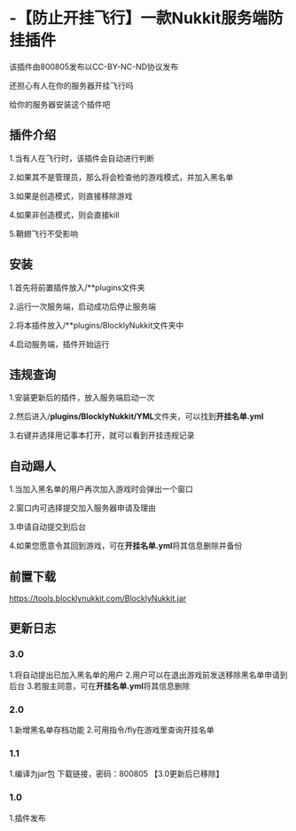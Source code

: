 # -【防止开挂飞行】一款Nukkit服务端防挂插件  
该插件由800805发布以CC-BY-NC-ND协议发布    
  
还担心有人在你的服务器开挂飞行吗    
  
给你的服务器安装这个插件吧    


## 插件介绍

1.当有人在飞行时，该插件会自动进行判断

2.如果其不是管理员，那么将会检查他的游戏模式，并加入黑名单

3.如果是创造模式，则直接移除游戏

4.如果非创造模式，则会直接kill

5.鞘翅飞行不受影响

## 安装

1.首先将前置插件放入/**plugins文件夹

2.运行一次服务端，启动成功后停止服务端

2.将本插件放入/**plugins/BlocklyNukkit文件夹中

4.启动服务端，插件开始运行

## 违规查询

1.安装更新后的插件，放入服务端启动一次

2.然后进入/**plugins/BlocklyNukkit/YML**文件夹，可以找到**开挂名单.yml**

3.右键并选择用记事本打开，就可以看到开挂违规记录

## 自动踢人

1.当加入黑名单的用户再次加入游戏时会弹出一个窗口

2.窗口内可选择提交加入服务器申请及理由

3.申请自动提交到后台

4.如果您愿意令其回到游戏，可在**开挂名单.yml**将其信息删除并备份

## 前置下载
https://tools.blocklynukkit.com/BlocklyNukkit.jar

## 更新日志
### 3.0
1.将自动提出已加入黑名单的用户
2.用户可以在退出游戏前发送移除黑名单申请到后台
3.若服主同意，可在**开挂名单.yml**将其信息删除

### 2.0
1.新增黑名单存档功能
2.可用指令/fly在游戏里查询开挂名单

### 1.1
1.编译为jar包
下载链接，密码：800805
【3.0更新后已移除】

### 1.0
1.插件发布
